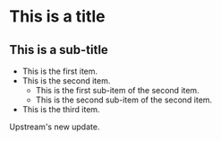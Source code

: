 # This is a title
## This is a sub-title
- This is the first item.
- This is the second item.
  - This is the first sub-item of the second item.
  - This is the second sub-item of the second item.
- This is the third item.

Upstream's new update.
